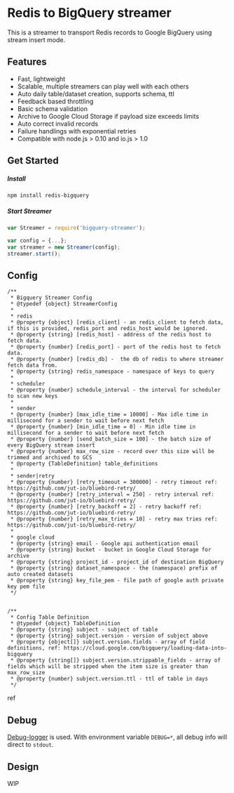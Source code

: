 # Redis to BigQuery streamer

This is a streamer to transport Redis records to Google BigQuery using stream insert mode.

## Features
* Fast, lightweight
* Scalable, multiple streamers can play well with each others
* Auto daily table/dataset creation, supports schema, ttl
* Feedback based throttling
* Basic schema validation
* Archive to Google Cloud Storage if payload size exceeds limits
* Auto correct invalid records
* Failure handlings with exponential retries
* Compatible with node.js > 0.10 and io.js > 1.0



## Get Started

##### Install
```
npm install redis-bigquery
```

##### Start Streamer
```js
var Streamer = require('bigquery-streamer');

var config = {...};
var streamer = new Streamer(config);
streamer.start();
```
## Config
```
/**
 * Bigquery Streamer Config
 * @typedef {object} StreamerConfig
 *
 * redis
 * @property {object} [redis_client] - an redis_client to fetch data, if this is provided, redis_port and redis_host would be ignored.
 * @property {string} [redis_host] - address of the redis host to fetch data.
 * @property {number} [redis_port] - port of the redis host to fetch data.
 * @property {number} [redis_db] -  the db of redis to where streamer fetch data from.
 * @property {string} redis_namespace - namespace of keys to query
 *
 * scheduler
 * @property {number} schedule_interval - the interval for scheduler to scan new keys
 *
 * sender
 * @property {number} [max_idle_time = 10000] - Max idle time in millisecond for a sender to wait before next fetch
 * @property {number} [min_idle_time = 0] - Min idle time in millisecond for a sender to wait before next fetch
 * @property {number} [send_batch_size = 100] - the batch size of every BigQuery stream insert
 * @property {number} max_row_size - record over this size will be trimmed and archived to GCS
 * @property {TableDefinition} table_definitions
 *
 * sender|retry
 * @property {number} [retry_timeout = 300000] - retry timeout ref: https://github.com/jut-io/bluebird-retry/
 * @property {number} [retry_interval = 250] - retry interval ref: https://github.com/jut-io/bluebird-retry/
 * @property {number} [retry_backoff = 2] - retry backoff ref: https://github.com/jut-io/bluebird-retry/
 * @property {number} [retry_max_tries = 10] - retry max tries ref: https://github.com/jut-io/bluebird-retry/
 *
 * google cloud
 * @property {string} email - Google api authentication email
 * @property {string} bucket - bucket in Google Cloud Storage for archive
 * @property {string} project_id - project_id of destination BigQuery
 * @property {string} dataset_namespace - the (namespace) prefix of auto created datasets
 * @property {string} key_file_pem - file path of google auth private key pem file
 */


/**
 * Config Table Definition
 * @typedef {object} TableDefinition
 * @property {string} subject - subject of table
 * @property {string} subject.version - version of subject above
 * @property {object[]} subject.version.fields - array of field definitions, ref: https://cloud.google.com/bigquery/loading-data-into-bigquery
 * @property {string[]} subject.version.strippable_fields - array of fields which will be stripped when the item size is greater than max_row_size
 * @property {number} subject.version.ttl - ttl of table in days
 */
```
ref

## Debug
[Debug-logger](https://www.npmjs.com/package/debug-logger) is used. With environment variable `DEBUG=*`, all debug info will direct to `stdout`.

## Design
WIP



